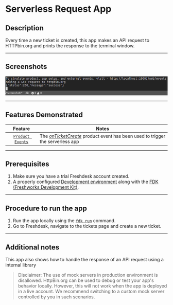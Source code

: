# Serverless Request App

## Description

Every time a new ticket is created, this app makes an API request to HTTPbin.org and prints the response to the terminal window.

***

## Screenshots

![](screenshots/outputResponse.png)

***

## Features Demonstrated

| Feature | Notes |
| :---: | --- |
| [`Product Events`](https://developers.freshdesk.com/v2/docs/product-events) | The [_onTicketCreate_](https://developers.freshdesk.com/v2/docs/product-events/#onticketcreate) product event has been used to trigger the serverless app|

***

## Prerequisites

1. Make sure you have a trial Freshdesk account created.
2. A properly configured [Development environment](https://developers.freshdesk.com/v2/docs/quick-start/) along with the [FDK (Freshworks Development Kit)](https://developers.freshdesk.com/v2/docs/freshworks-cli/).

***

## Procedure to run the app

1. Run the app locally using the [`fdk run`](https://developers.freshdesk.com/v2/docs/freshworks-cli/#run) command.
2. Go to Freshdesk, navigate to the tickets page and create a new ticket.

***

## Additional notes

This app also shows how to handle the response of an API request using a internal library

> Disclaimer: The use of mock servers in production environment is disallowed. HttpBin.org can be used to debug or test your app's behavior locally. However, this will not work when the app is deployed in a live account. We recommend switching to a custom mock server controlled by you in such scenarios. 
